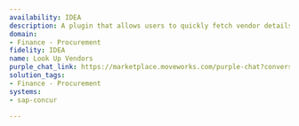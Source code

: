 ```yaml
---
availability: IDEA
description: A plugin that allows users to quickly fetch vendor details.
domain:
- Finance - Procurement
fidelity: IDEA
name: Look Up Vendors
purple_chat_link: https://marketplace.moveworks.com/purple-chat?conversation=%7B%22messages%22%3A%5B%7B%22parts%22%3A%5B%7B%22richText%22%3A%22Can+you+look+up+information+on+the+vendor+Acme+Corp%3F%22%7D%5D%2C%22role%22%3A%22user%22%7D%2C%7B%22parts%22%3A%5B%7B%22reasoningSteps%22%3A%5B%7B%22richText%22%3A%22Searching+for+vendors+matching+%27Acme+Corp%27+in+SAP+Concur.%22%2C%22status%22%3A%22pending%22%7D%2C%7B%22richText%22%3A%22Found+3+potential+matches.%22%2C%22status%22%3A%22success%22%7D%5D%7D%2C%7B%22richText%22%3A%22%3Cp+xmlns%3D%5C%22http%3A%2F%2Fwww.w3.org%2F1999%2Fxhtml%5C%22%3EI+found+a+few+vendors+with+%27Acme%27+in+the+name+in+%3Cb%3ESAP+Concur%3C%2Fb%3E.+Which+one+are+you+referring+to%3F%3C%2Fp%3E%3Col+xmlns%3D%5C%22http%3A%2F%2Fwww.w3.org%2F1999%2Fxhtml%5C%22%3E%3Cli%3EAcme+Corporation%3C%2Fli%3E%3Cli%3EAcme+Solutions%3C%2Fli%3E%3Cli%3EAcme+Anvils+Ltd.%3C%2Fli%3E%3C%2Fol%3E%22%7D%5D%2C%22role%22%3A%22assistant%22%7D%2C%7B%22parts%22%3A%5B%7B%22richText%22%3A%22Acme+Corporation%22%7D%5D%2C%22role%22%3A%22user%22%7D%2C%7B%22parts%22%3A%5B%7B%22reasoningSteps%22%3A%5B%7B%22richText%22%3A%22Retrieving+details+for+vendor+%27Acme+Corporation%27+from+SAP+Concur.%22%2C%22status%22%3A%22pending%22%7D%2C%7B%22richText%22%3A%22Vendor+details+retrieved+successfully.%22%2C%22status%22%3A%22success%22%7D%5D%7D%2C%7B%22richText%22%3A%22%3Cp+xmlns%3D%5C%22http%3A%2F%2Fwww.w3.org%2F1999%2Fxhtml%5C%22%3EHere+are+the+details+for+%3Cb%3EAcme+Corporation%3C%2Fb%3E%3A%3C%2Fp%3E%3Cul+xmlns%3D%5C%22http%3A%2F%2Fwww.w3.org%2F1999%2Fxhtml%5C%22%3E%3Cli%3E%3Cb%3EVendor+ID%3A%3C%2Fb%3E+789123%3C%2Fli%3E%3Cli%3E%3Cb%3EPrimary+Contact%3A%3C%2Fb%3E+Wile+E.+Coyote%3C%2Fli%3E%3Cli%3E%3Cb%3EEmail%3A%3C%2Fb%3E+wile.e.coyote%40acmecorp.com%3C%2Fli%3E%3Cli%3E%3Cb%3EPhone%3A%3C%2Fb%3E+555-0101%3C%2Fli%3E%3Cli%3E%3Cb%3EPayment+Terms%3A%3C%2Fb%3E+Net+30%3C%2Fli%3E%3C%2Ful%3E%22%7D%2C%7B%22citations%22%3A%5B%7B%22citationTitle%22%3A%22Acme+Corporation%22%2C%22connectorName%22%3A%22sap-concur%22%7D%5D%7D%5D%2C%22role%22%3A%22assistant%22%2C%22showFeedbackTray%22%3Atrue%7D%5D%7D
solution_tags:
- Finance - Procurement
systems:
- sap-concur

---
```

